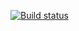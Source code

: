 [![Build status](https://ci.appveyor.com/api/projects/status/ervkkitcmk1lg4oc?svg=true)](https://ci.appveyor.com/project/nickola102/pat)
